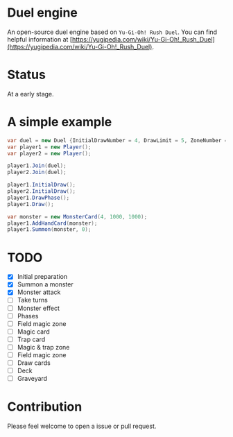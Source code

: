 # Duel engine

An open-source duel engine based on `Yu-Gi-Oh! Rush Duel`.
You can find helpful information at [https://yugipedia.com/wiki/Yu-Gi-Oh!_Rush_Duel](https://yugipedia.com/wiki/Yu-Gi-Oh!_Rush_Duel).

# Status

At a early stage.

# A simple example

```csharp
var duel = new Duel {InitialDrawNumber = 4, DrawLimit = 5, ZoneNumber = 3, LifePoint = 8000};
var player1 = new Player();
var player2 = new Player();

player1.Join(duel);
player2.Join(duel);

player1.InitialDraw();
player2.InitialDraw();
player1.DrawPhase();
player1.Draw();

var monster = new MonsterCard(4, 1000, 1000);
player1.AddHandCard(monster);
player1.Summon(monster, 0);
```

# TODO

- [x] Initial preparation
- [x] Summon a monster
- [x] Monster attack
- [ ] Take turns
- [ ] Monster effect
- [ ] Phases
- [ ] Field magic zone
- [ ] Magic card
- [ ] Trap card
- [ ] Magic & trap zone
- [ ] Field magic zone
- [ ] Draw cards
- [ ] Deck
- [ ] Graveyard

# Contribution

Please feel welcome to open a issue or pull request.
